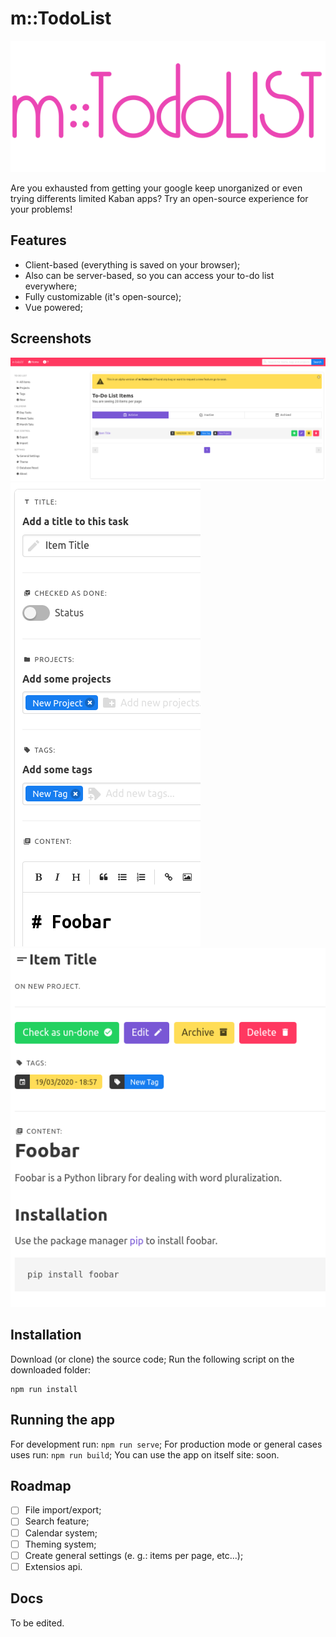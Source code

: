 # m::TodoList
![Logo](images/todo-list-logo.png "m::TodoList")

Are you exhausted from getting your google keep unorganized or even trying differents limited Kaban apps? Try an open-source experience for your problems!

## Features
- Client-based (everything is saved on your browser);
- Also can be server-based, so you can access your to-do list everywhere;
- Fully customizable (it's open-source);
- Vue powered;

## Screenshots
![Screenshot](images/sc1.png "Screenshot 1") ![Screenshot](images/sc2.png "Screenshot 2") ![Screenshot](images/sc3.png "Screenshot 3")

## Installation
Download (or clone) the source code;
Run the following script on the downloaded folder:
```
npm run install
```

## Running the app
For development run: `npm run serve`;
For production mode or general cases uses run: `npm run build`;
You can use the app on itself site: soon.

## Roadmap
* [ ] File import/export;
* [ ] Search feature;
* [ ] Calendar system;
* [ ] Theming system;
* [ ] Create general settings (e. g.: items per page, etc...);
* [ ] Extensios api.

## Docs
To be edited.